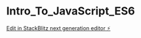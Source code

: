 # Intro_To_JavaScript_ES6

[Edit in StackBlitz next generation editor ⚡️](https://stackblitz.com/~/github.com/avillegas1717/Intro_To_JavaScript_ES6)